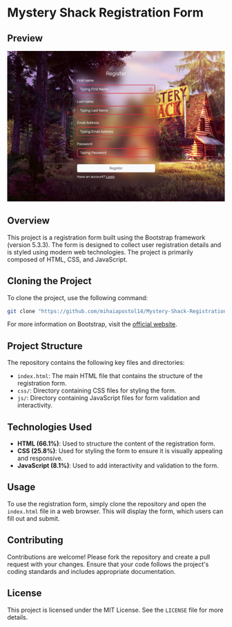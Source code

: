 # Mystery Shack Registration Form

## Preview
![preview](https://github.com/mihaiapostol14/Mystery-Shack-Registration-Form/blob/ca1aa7ab216c4cbd1522d18754b4d8e69b9e6add/assets/preview.png)

## Overview
This project is a registration form built using the Bootstrap framework (version 5.3.3). The form is designed to collect user registration details and is styled using modern web technologies. The project is primarily composed of HTML, CSS, and JavaScript.

## Cloning the Project
To clone the project, use the following command:
```sh
git clone "https://github.com/mihaiapostol14/Mystery-Shack-Registration-Form.git"
```

For more information on Bootstrap, visit the [official website](https://getbootstrap.com/).

## Project Structure
The repository contains the following key files and directories:
- `index.html`: The main HTML file that contains the structure of the registration form.
- `css/`: Directory containing CSS files for styling the form.
- `js/`: Directory containing JavaScript files for form validation and interactivity.

## Technologies Used
- **HTML (66.1%)**: Used to structure the content of the registration form.
- **CSS (25.8%)**: Used for styling the form to ensure it is visually appealing and responsive.
- **JavaScript (8.1%)**: Used to add interactivity and validation to the form.

## Usage
To use the registration form, simply clone the repository and open the `index.html` file in a web browser. This will display the form, which users can fill out and submit.

## Contributing
Contributions are welcome! Please fork the repository and create a pull request with your changes. Ensure that your code follows the project's coding standards and includes appropriate documentation.

## License
This project is licensed under the MIT License. See the `LICENSE` file for more details.